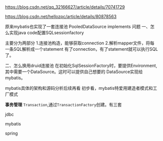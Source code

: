 https://blog.csdn.net/qq_32166627/article/details/70741729


https://blog.csdn.net/hellozpc/article/details/80878563

原来mybatis也实现了一套连接池
PooledDataSource implements
问题
一、怎么实现java code配置SQLsessionfactory

主要分为两部分
1.连接池构造，能够获取connection
2.解析mapper文件，将每一条SQL解析成一个statement
有了connection，有了statement就可以执行SQL了。

二、怎么换用druid连接池
在初始化SqlSessionFactory时，要提供Environment,其中需要一个DataSource。这时可以提供自己想要的
DataSource实现给mybatis。

mybatis具体的架构和源码分析后续再看
初步看，mybatis特爱用建造者模式和工厂模式



**事务管理**
`Transaction`,通过`TransactionFactory`创建。有三套

jdbc

mybatis

spring



